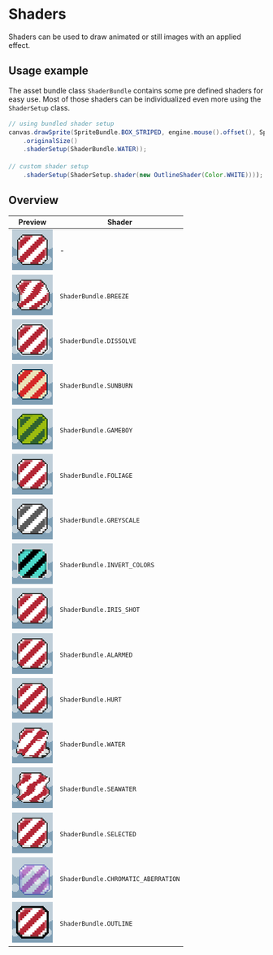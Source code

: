 # Shaders

Shaders can be used to draw animated or still images with an applied effect.

## Usage example

The asset bundle class `ShaderBundle` contains some pre defined shaders for easy use. Most of those shaders can be
individualized even more using the `ShaderSetup` class.

``` java
// using bundled shader setup
canvas.drawSprite(SpriteBundle.BOX_STRIPED, engine.mouse().offset(), SpriteDrawOptions
    .originalSize()
    .shaderSetup(ShaderBundle.WATER));

// custom shader setup
    .shaderSetup(ShaderSetup.shader(new OutlineShader(Color.WHITE))));
```

## Overview

| Preview                                          | Shader                             |
|--------------------------------------------------|------------------------------------|
| ![NONE](NONE.gif)                                | -                                  |
| ![BREEZE](BREEZE.gif)                            | `ShaderBundle.BREEZE`              |
| ![DISSOLVE](DISSOLVE.gif)                        | `ShaderBundle.DISSOLVE`            |
| ![SUNBURN](SUNBURN.gif)                          | `ShaderBundle.SUNBURN`             |
| ![GAMEBOY](GAMEBOY.gif)                          | `ShaderBundle.GAMEBOY`             |
| ![FOLIAGE](FOLIAGE.gif)                          | `ShaderBundle.FOLIAGE`             |
| ![GREYSCALE](GREYSCALE.gif)                      | `ShaderBundle.GREYSCALE`           |
| ![INVERT_COLORS](INVERT_COLORS.gif)              | `ShaderBundle.INVERT_COLORS`       |
| ![IRIS_SHOT](IRIS_SHOT.gif)                      | `ShaderBundle.IRIS_SHOT`           |
| ![ALARMED](ALARMED.gif)                          | `ShaderBundle.ALARMED`             |
| ![HURT](HURT.gif)                                | `ShaderBundle.HURT`                |
| ![WATER](WATER.gif)                              | `ShaderBundle.WATER`               |
| ![SEAWATER](SEAWATER.gif)                        | `ShaderBundle.SEAWATER`            |
| ![SELECTED](SELECTED.gif)                        | `ShaderBundle.SELECTED`            |
| ![CHROMATIC_ABERRATION](CHROMATIC_ABERRATION.gif) | `ShaderBundle.CHROMATIC_ABERRATION` |
| ![OUTLINE](OUTLINE.gif)                          | `ShaderBundle.OUTLINE`             |

